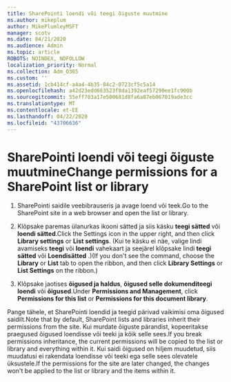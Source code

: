 ```yaml
---
title: SharePointi loendi või teegi õiguste muutmine
ms.author: mikeplum
author: MikePlumleyMSFT
manager: scotv
ms.date: 04/21/2020
ms.audience: Admin
ms.topic: article
ROBOTS: NOINDEX, NOFOLLOW
localization_priority: Normal
ms.collection: Adm_O365
ms.custom: ''
ms.assetid: 1cb414cf-a4a4-4b35-84c2-0723cf5c5a14
ms.openlocfilehash: a42d23edd663523f8da1392eaf57290ee1fc900b
ms.sourcegitcommit: 55eff703a17e500681d8fa6a87eb067019ade3cc
ms.translationtype: MT
ms.contentlocale: et-EE
ms.lasthandoff: 04/22/2020
ms.locfileid: "43706636"
---
```

# <a name="change-permissions-for-a-sharepoint-list-or-library"></a><span data-ttu-id="9dbb2-102">SharePointi loendi või teegi õiguste muutmine</span><span class="sxs-lookup"><span data-stu-id="9dbb2-102">Change permissions for a SharePoint list or library</span></span>

1. <span data-ttu-id="9dbb2-103">SharePointi saidile veebibrauseris ja avage loend või teek.</span><span class="sxs-lookup"><span data-stu-id="9dbb2-103">Go to the SharePoint site in a web browser and open the list or library.</span></span>
    
2. <span data-ttu-id="9dbb2-104">Klõpsake paremas ülanurkas ikooni sätted ja siis käsku **teegi sätted** või **loendi sätted**.</span><span class="sxs-lookup"><span data-stu-id="9dbb2-104">Click the Settings icon in the upper right, and then click **Library settings** or **List settings**.</span></span> <span data-ttu-id="9dbb2-105">(Kui te käsku ei näe, valige lindi avamiseks **teegi** või **loendi** vahekaart ja seejärel klõpsake lindi **teegi sätted** või **Loendisätted** .)</span><span class="sxs-lookup"><span data-stu-id="9dbb2-105">(If you don't see the command, choose the **Library** or **List** tab to open the ribbon, and then click **Library Settings** or **List Settings** on the ribbon.)</span></span> 
    
3. <span data-ttu-id="9dbb2-106">Klõpsake jaotises **õigused ja haldus**, **õigused selle dokumenditeegi loendi** või **õigused**.</span><span class="sxs-lookup"><span data-stu-id="9dbb2-106">Under **Permissions and Management**, click **Permissions for this list** or **Permissions for this document library**.</span></span>
    
<span data-ttu-id="9dbb2-107">Pange tähele, et SharePointi loendid ja teegid pärivad vaikimisi oma õigused saidilt.</span><span class="sxs-lookup"><span data-stu-id="9dbb2-107">Note that by default, SharePoint lists and libraries inherit their permissions from the site.</span></span> <span data-ttu-id="9dbb2-108">Kui murdate õiguste pärandist, kopeeritakse praegused õigused loendisse või teeki ja kõik selle sees.</span><span class="sxs-lookup"><span data-stu-id="9dbb2-108">If you break permissions inheritance, the current permissions will be copied to the list or library and everything within it.</span></span> <span data-ttu-id="9dbb2-109">Kui saidi õigused on hiljem muudetud, siis muudatusi ei rakendata loendisse või teeki ega selle sees olevatele üksustele.</span><span class="sxs-lookup"><span data-stu-id="9dbb2-109">If the permissions for the site are later changed, the changes won't be applied to the list or library and the items within it.</span></span>
  

